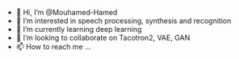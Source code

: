 - 👋 Hi, I’m @Mouhamed-Hamed
- 👀 I’m interested in speech processing, synthesis and recognition
- 🌱 I’m currently learning deep learning
- 💞️ I’m looking to collaborate on Tacotron2, VAE, GAN
- 📫 How to reach me ...

<!---
Mouhamed-Hamed/Mouhamed-Hamed is a ✨ special ✨ repository because its `README.md` (this file) appears on your GitHub profile.
You can click the Preview link to take a look at your changes.
--->

